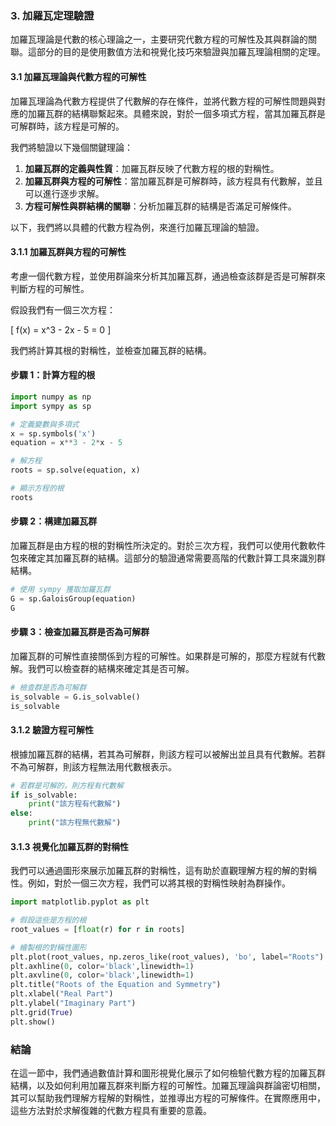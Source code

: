 ### 3. **加羅瓦定理驗證**

加羅瓦理論是代數的核心理論之一，主要研究代數方程的可解性及其與群論的關聯。這部分的目的是使用數值方法和視覺化技巧來驗證與加羅瓦理論相關的定理。

#### 3.1 加羅瓦理論與代數方程的可解性

加羅瓦理論為代數方程提供了代數解的存在條件，並將代數方程的可解性問題與對應的加羅瓦群的結構聯繫起來。具體來說，對於一個多項式方程，當其加羅瓦群是可解群時，該方程是可解的。

我們將驗證以下幾個關鍵理論：

1. **加羅瓦群的定義與性質**：加羅瓦群反映了代數方程的根的對稱性。
2. **加羅瓦群與方程的可解性**：當加羅瓦群是可解群時，該方程具有代數解，並且可以進行逐步求解。
3. **方程可解性與群結構的關聯**：分析加羅瓦群的結構是否滿足可解條件。

以下，我們將以具體的代數方程為例，來進行加羅瓦理論的驗證。

#### 3.1.1 **加羅瓦群與方程的可解性**

考慮一個代數方程，並使用群論來分析其加羅瓦群，通過檢查該群是否是可解群來判斷方程的可解性。

假設我們有一個三次方程：

\[
f(x) = x^3 - 2x - 5 = 0
\]

我們將計算其根的對稱性，並檢查加羅瓦群的結構。

#### 步驟 1：計算方程的根

```python
import numpy as np
import sympy as sp

# 定義變數與多項式
x = sp.symbols('x')
equation = x**3 - 2*x - 5

# 解方程
roots = sp.solve(equation, x)

# 顯示方程的根
roots
```

#### 步驟 2：構建加羅瓦群

加羅瓦群是由方程的根的對稱性所決定的。對於三次方程，我們可以使用代數軟件包來確定其加羅瓦群的結構。這部分的驗證通常需要高階的代數計算工具來識別群結構。

```python
# 使用 sympy 獲取加羅瓦群
G = sp.GaloisGroup(equation)
G
```

#### 步驟 3：檢查加羅瓦群是否為可解群

加羅瓦群的可解性直接關係到方程的可解性。如果群是可解的，那麼方程就有代數解。我們可以檢查群的結構來確定其是否可解。

```python
# 檢查群是否為可解群
is_solvable = G.is_solvable()
is_solvable
```

#### 3.1.2 **驗證方程可解性**

根據加羅瓦群的結構，若其為可解群，則該方程可以被解出並且具有代數解。若群不為可解群，則該方程無法用代數根表示。

```python
# 若群是可解的，則方程有代數解
if is_solvable:
    print("該方程有代數解")
else:
    print("該方程無代數解")
```

#### 3.1.3 **視覺化加羅瓦群的對稱性**

我們可以通過圖形來展示加羅瓦群的對稱性，這有助於直觀理解方程的解的對稱性。例如，對於一個三次方程，我們可以將其根的對稱性映射為群操作。

```python
import matplotlib.pyplot as plt

# 假設這些是方程的根
root_values = [float(r) for r in roots]

# 繪製根的對稱性圖形
plt.plot(root_values, np.zeros_like(root_values), 'bo', label="Roots")
plt.axhline(0, color='black',linewidth=1)
plt.axvline(0, color='black',linewidth=1)
plt.title("Roots of the Equation and Symmetry")
plt.xlabel("Real Part")
plt.ylabel("Imaginary Part")
plt.grid(True)
plt.show()
```

### 結論

在這一節中，我們通過數值計算和圖形視覺化展示了如何檢驗代數方程的加羅瓦群結構，以及如何利用加羅瓦群來判斷方程的可解性。加羅瓦理論與群論密切相關，其可以幫助我們理解方程解的對稱性，並推導出方程的可解條件。在實際應用中，這些方法對於求解復雜的代數方程具有重要的意義。